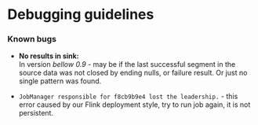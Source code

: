 # Debugging guidelines

### Known bugs

- __No results in sink:__ <br>
In version _bellow 0.9_ - may be if the last successful segment in
the source data was not closed by ending nulls, or failure result.
Or just no single pattern was found.


- `JobManager responsible for f8cb9b9e4 lost the leadership.` -
this error caused by our Flink deployment style, try to run job again,
it is not persistent.